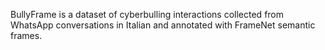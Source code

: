 BullyFrame is a dataset of cyberbulling interactions collected from WhatsApp conversations in Italian and annotated with FrameNet semantic frames.
